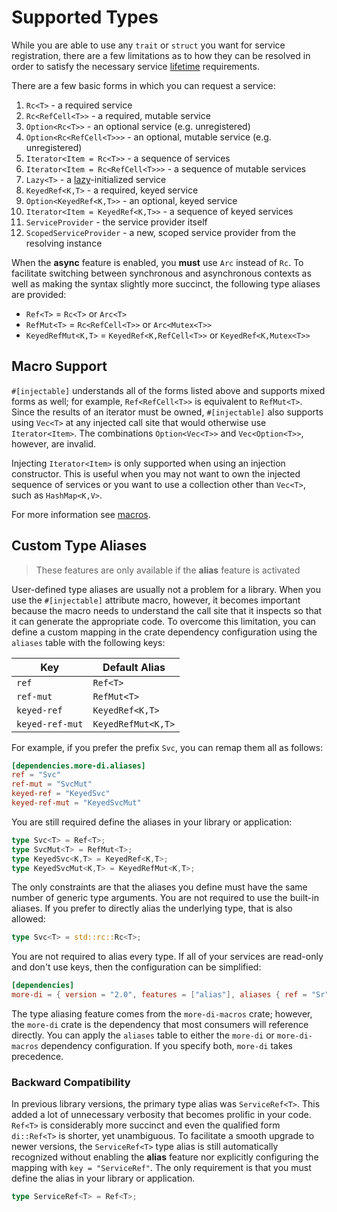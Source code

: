 # Supported Types

While you are able to use any `trait` or `struct` you want for service registration, there are a few limitations as to how they can be resolved in order to satisfy the necessary service [lifetime](lifetimes.md) requirements.

There are a few basic forms in which you can request a service:

 1. `Rc<T>` - a required service
 2. `Rc<RefCell<T>>` - a required, mutable service
 3. `Option<Rc<T>>` - an optional service (e.g. unregistered)
 4. `Option<Rc<RefCell<T>>>` - an optional, mutable service (e.g. unregistered)
 5. `Iterator<Item = Rc<T>>` - a sequence of services
 6. `Iterator<Item = Rc<RefCell<T>>>` - a sequence of mutable services
 7. `Lazy<T>` - a [lazy](lazy.md)-initialized service
 8. `KeyedRef<K,T>` - a required, keyed service
 9. `Option<KeyedRef<K,T>>` - an optional, keyed service
10. `Iterator<Item = KeyedRef<K,T>>` - a sequence of keyed services
11. `ServiceProvider` - the service provider itself
12. `ScopedServiceProvider` - a new, scoped service provider from the resolving instance

When the **async** feature is enabled, you **must** use `Arc` instead of `Rc`. To facilitate switching between synchronous and asynchronous contexts as well as making the syntax slightly more succinct, the following type aliases are provided:

- `Ref<T>` = `Rc<T>` or `Arc<T>`
- `RefMut<T>` = `Rc<RefCell<T>>` or `Arc<Mutex<T>>`
- `KeyedRefMut<K,T>` = `KeyedRef<K,RefCell<T>>` or `KeyedRef<K,Mutex<T>>`

## Macro Support

`#[injectable]` understands all of the forms listed above and supports mixed forms as well; for example, `Ref<RefCell<T>>` is equivalent to `RefMut<T>`. Since the results of an iterator must be owned, `#[injectable]` also supports using `Vec<T>` at any injected call site that would otherwise use `Iterator<Item>`. The combinations `Option<Vec<T>>` and `Vec<Option<T>>`, however, are invalid.

Injecting `Iterator<Item>` is only supported when using an injection constructor. This is useful when you may not want to own the injected sequence of services or you want to use a collection other than `Vec<T>`, such as `HashMap<K,V>`.

For more information see [macros](macros.md).

## Custom Type Aliases

>These features are only available if the **alias** feature is activated

User-defined type aliases are usually not a problem for a library. When you use the `#[injectable]` attribute macro, however, it becomes important because the macro needs to understand the call site that it inspects so that it can generate the appropriate code. To overcome this limitation, you can define a custom mapping in the crate dependency configuration using the `aliases` table with the following keys:

| Key             | Default Alias      |
|---------------- | ------------------ |
| `ref`           | `Ref<T>`           |
| `ref-mut`       | `RefMut<T>`        |
| `keyed-ref`     | `KeyedRef<K,T>`    |
| `keyed-ref-mut` | `KeyedRefMut<K,T>` |

For example, if you prefer the prefix `Svc`, you can remap them all as follows:

```toml
[dependencies.more-di.aliases]
ref = "Svc"
ref-mut = "SvcMut"
keyed-ref = "KeyedSvc"
keyed-ref-mut = "KeyedSvcMut"
```

You are still required define the aliases in your library or application:

```rust
type Svc<T> = Ref<T>;
type SvcMut<T> = RefMut<T>;
type KeyedSvc<K,T> = KeyedRef<K,T>;
type KeyedSvcMut<K,T> = KeyedRefMut<K,T>;
```

The only constraints are that the aliases you define must have the same number of generic type arguments. You are not required to use the built-in aliases.
If you prefer to directly alias the underlying type, that is also allowed:

```rust
type Svc<T> = std::rc::Rc<T>;
```

You are not required to alias every type. If all of your services are read-only and don't use keys, then the configuration can be simplified:

```toml
[dependencies]
more-di = { version = "2.0", features = ["alias"], aliases { ref = "Sr" } }
```

The type aliasing feature comes from the `more-di-macros` crate; however, the `more-di` crate is the dependency that most consumers will reference directly.
You can apply the `aliases` table to either the `more-di` or `more-di-macros` dependency configuration. If you specify both, `more-di` takes precedence.

### Backward Compatibility

In previous library versions, the primary type alias was `ServiceRef<T>`. This added a lot of unnecessary verbosity that becomes prolific in your code. `Ref<T>` is considerably
more succinct and even the qualified form `di::Ref<T>` is shorter, yet unambiguous. To facilitate a smooth upgrade to newer versions, the `ServiceRef<T>` type alias is
still automatically recognized without enabling the **alias** feature nor explicitly configuring the mapping with `key = "ServiceRef"`. The only requirement is that you
must define the alias in your library or application.

```rust
type ServiceRef<T> = Ref<T>;
```
